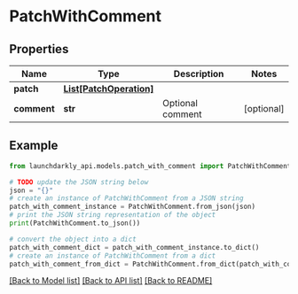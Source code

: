 # PatchWithComment


## Properties

Name | Type | Description | Notes
------------ | ------------- | ------------- | -------------
**patch** | [**List[PatchOperation]**](PatchOperation.md) |  | 
**comment** | **str** | Optional comment | [optional] 

## Example

```python
from launchdarkly_api.models.patch_with_comment import PatchWithComment

# TODO update the JSON string below
json = "{}"
# create an instance of PatchWithComment from a JSON string
patch_with_comment_instance = PatchWithComment.from_json(json)
# print the JSON string representation of the object
print(PatchWithComment.to_json())

# convert the object into a dict
patch_with_comment_dict = patch_with_comment_instance.to_dict()
# create an instance of PatchWithComment from a dict
patch_with_comment_from_dict = PatchWithComment.from_dict(patch_with_comment_dict)
```
[[Back to Model list]](../README.md#documentation-for-models) [[Back to API list]](../README.md#documentation-for-api-endpoints) [[Back to README]](../README.md)


